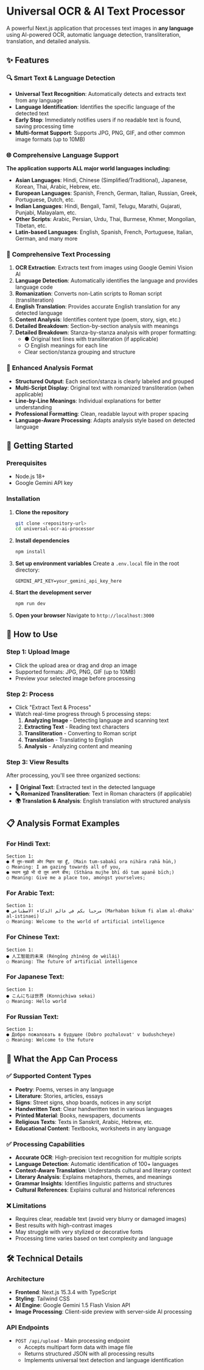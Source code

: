 #  Universal OCR & AI Text Processor

A powerful Next.js application that processes text images in **any language** using AI-powered OCR, automatic language detection, transliteration, translation, and detailed analysis.

## ✨ Features

### 🔍 **Smart Text & Language Detection**
- **Universal Text Recognition**: Automatically detects and extracts text from any language
- **Language Identification**: Identifies the specific language of the detected text
- **Early Stop**: Immediately notifies users if no readable text is found, saving processing time
- **Multi-format Support**: Supports JPG, PNG, GIF, and other common image formats (up to 10MB)

### 🌐 **Comprehensive Language Support**
**The application supports ALL major world languages including:**
- **Asian Languages**: Hindi, Chinese (Simplified/Traditional), Japanese, Korean, Thai, Arabic, Hebrew, etc.
- **European Languages**: Spanish, French, German, Italian, Russian, Greek, Portuguese, Dutch, etc.
- **Indian Languages**: Hindi, Bengali, Tamil, Telugu, Marathi, Gujarati, Punjabi, Malayalam, etc.  
- **Other Scripts**: Arabic, Persian, Urdu, Thai, Burmese, Khmer, Mongolian, Tibetan, etc.
- **Latin-based Languages**: English, Spanish, French, Portuguese, Italian, German, and many more

### 📝 **Comprehensive Text Processing**
1. **OCR Extraction**: Extracts text from images using Google Gemini Vision AI
2. **Language Detection**: Automatically identifies the language and provides language code
3. **Romanization**: Converts non-Latin scripts to Roman script (transliteration)
4. **English Translation**: Provides accurate English translation for any detected language
5. **Content Analysis**: Identifies content type (poem, story, sign, etc.)
6. **Detailed Breakdown**: Section-by-section analysis with meanings
5. **Detailed Breakdown**: Stanza-by-stanza analysis with proper formatting:
   - ● Original text lines with transliteration (if applicable)
   - ○ English meanings for each line
   - Clear section/stanza grouping and structure

### 🎯 **Enhanced Analysis Format**
- **Structured Output**: Each section/stanza is clearly labeled and grouped
- **Multi-Script Display**: Original text with romanized transliteration (when applicable)
- **Line-by-Line Meanings**: Individual explanations for better understanding
- **Professional Formatting**: Clean, readable layout with proper spacing
- **Language-Aware Processing**: Adapts analysis style based on detected language

## 🚀 Getting Started

### Prerequisites
- Node.js 18+ 
- Google Gemini API key

### Installation

1. **Clone the repository**
   ```bash
   git clone <repository-url>
   cd universal-ocr-ai-processor
   ```

2. **Install dependencies**
   ```bash
   npm install
   ```

3. **Set up environment variables**
   Create a `.env.local` file in the root directory:
   ```env
   GEMINI_API_KEY=your_gemini_api_key_here
   ```

4. **Start the development server**
   ```bash
   npm run dev
   ```

5. **Open your browser**
   Navigate to `http://localhost:3000`

## 🎯 How to Use

### Step 1: Upload Image
- Click the upload area or drag and drop an image
- Supported formats: JPG, PNG, GIF (up to 10MB)
- Preview your selected image before processing

### Step 2: Process
- Click "Extract Text & Process"
- Watch real-time progress through 5 processing steps:
  1. **Analyzing Image** - Detecting language and scanning text
  2. **Extracting Text** - Reading text characters  
  3. **Transliteration** - Converting to Roman script
  4. **Translation** - Translating to English
  5. **Analysis** - Analyzing content and meaning

### Step 3: View Results
After processing, you'll see three organized sections:
- **📜 Original Text**: Extracted text in the detected language
- **🔤 Romanized Transliteration**: Text in Roman characters (if applicable)
- **🌍 Translation & Analysis**: English translation with structured analysis

## 📋 Analysis Format Examples

### For Hindi Text:
```
Section 1:
● मैं तुम-सबकी ओर निहार रहा हूँ, (Main tum-sabakī ora nihāra rahā hūṅ,)
○ Meaning: I am gazing towards all of you,
● स्थान मुझे भी दो तुम अपने बीच; (Sthāna mujhe bhī dō tum apanē bīch;)
○ Meaning: Give me a place too, amongst yourselves;
```

### For Arabic Text:
```
Section 1:
● مرحبا بكم في عالم الذكاء الاصطناعي (Marhaban bikum fi alam al-dhaka' al-istinaei)
○ Meaning: Welcome to the world of artificial intelligence
```

### For Chinese Text:
```
Section 1:
● 人工智能的未来 (Réngōng zhìnéng de wèilái)
○ Meaning: The future of artificial intelligence
```

### For Japanese Text:
```
Section 1:
● こんにちは世界 (Konnichiwa sekai)
○ Meaning: Hello world
```

### For Russian Text:
```
Section 1:
● Добро пожаловать в будущее (Dobro pozhalovat' v budushcheye)
○ Meaning: Welcome to the future
```

## 🔧 What the App Can Process

### ✅ **Supported Content Types**
- **Poetry**: Poems, verses in any language
- **Literature**: Stories, articles, essays
- **Signs**: Street signs, shop boards, notices in any script
- **Handwritten Text**: Clear handwritten text in various languages
- **Printed Material**: Books, newspapers, documents
- **Religious Texts**: Texts in Sanskrit, Arabic, Hebrew, etc.
- **Educational Content**: Textbooks, worksheets in any language

### ✅ **Processing Capabilities**
- **Accurate OCR**: High-precision text recognition for multiple scripts
- **Language Detection**: Automatic identification of 100+ languages
- **Context-Aware Translation**: Understands cultural and literary context
- **Literary Analysis**: Explains metaphors, themes, and meanings
- **Grammar Insights**: Identifies linguistic patterns and structures
- **Cultural References**: Explains cultural and historical references

### ❌ **Limitations**
- Requires clear, readable text (avoid very blurry or damaged images)
- Best results with high-contrast images
- May struggle with very stylized or decorative fonts
- Processing time varies based on text complexity and language

## 🛠️ Technical Details

### Architecture
- **Frontend**: Next.js 15.3.4 with TypeScript
- **Styling**: Tailwind CSS
- **AI Engine**: Google Gemini 1.5 Flash Vision API
- **Image Processing**: Client-side preview with server-side AI processing

### API Endpoints
- `POST /api/upload` - Main processing endpoint
  - Accepts multipart form data with image file
  - Returns structured JSON with all processing results
  - Implements universal text detection and language identification
